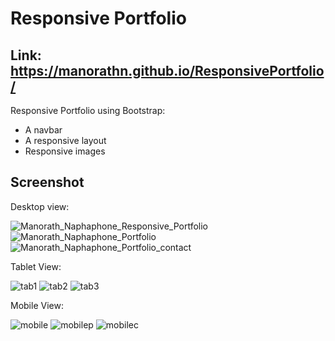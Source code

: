 # Responsive Portfolio 

## Link: https://manorathn.github.io/ResponsivePortfolio/

Responsive Portfolio using Bootstrap:

   * A navbar
   * A responsive layout
   * Responsive images

## Screenshot

Desktop view: 

![Manorath_Naphaphone_Responsive_Portfolio](https://user-images.githubusercontent.com/63210444/103571800-60b22480-4e80-11eb-8ff3-9c523c79d81d.png)
![Manorath_Naphaphone_Portfolio](https://user-images.githubusercontent.com/63210444/103571799-60198e00-4e80-11eb-9b72-9997cfd77db2.png)
![Manorath_Naphaphone_Portfolio_contact](https://user-images.githubusercontent.com/63210444/103571796-5ee86100-4e80-11eb-863d-c8a901e635f0.png)

Tablet View:

![tab1](https://user-images.githubusercontent.com/63210444/103572235-1a10fa00-4e81-11eb-8a74-36ee0dfc2ecb.png)
![tab2](https://user-images.githubusercontent.com/63210444/103572241-1b422700-4e81-11eb-8adc-624dd14759c9.png)
![tab3](https://user-images.githubusercontent.com/63210444/103572247-1d0bea80-4e81-11eb-9e19-f6745d39b8d0.png)

Mobile View: 

![mobile](https://user-images.githubusercontent.com/63210444/103571859-7aec0280-4e80-11eb-8f79-39334c99c129.png)
![mobilep](https://user-images.githubusercontent.com/63210444/103571862-7c1d2f80-4e80-11eb-805c-ea82851ec252.png)
![mobilec](https://user-images.githubusercontent.com/63210444/103571860-7b849900-4e80-11eb-8ce3-265ae2c32a56.png)



